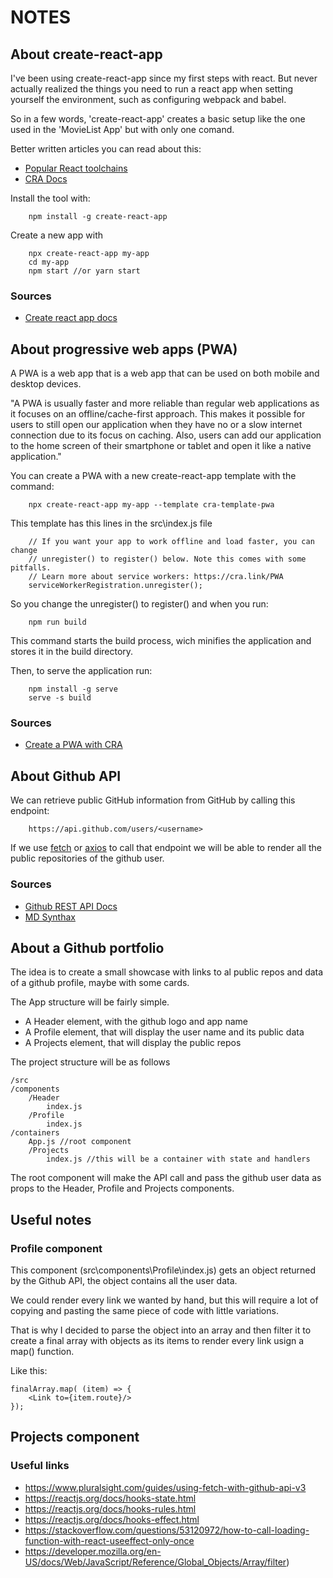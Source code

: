 # NOTES
## About create-react-app

I've been using create-react-app since my first steps with react. But never actually realized the things you need to run a react app when setting yourself the environment, such as configuring webpack and babel.

So in a few words, 'create-react-app' creates a basic setup like the one used in the 'MovieList App' but with only one comand.

Better written articles you can read about this: 
* [Popular React toolchains](https://reactjs.org/docs/create-a-new-react-app.html#create-react-app)
* [CRA Docs](https://create-react-app.dev)

Install the tool with:
	
		npm install -g create-react-app

Create a new app with
	
		npx create-react-app my-app
		cd my-app
		npm start //or yarn start

### Sources

* [Create react app docs](https://create-react-app.dev/docs/getting-started)

## About progressive web apps (PWA)

A PWA is a web app that is a web app that can be used on both mobile and desktop devices.

"A PWA is usually faster and more reliable than regular web applications as it focuses on an offline/cache-first approach. This makes it possible for users to still open our application when they have no or a slow internet connection due to its focus on caching. Also, users can add our application to the home screen of their smartphone or tablet and open it like a native application."

You can create a PWA with a new create-react-app template with the command:
	
		npx create-react-app my-app --template cra-template-pwa

This template has this lines in the src\index.js file
	
		// If you want your app to work offline and load faster, you can change
		// unregister() to register() below. Note this comes with some pitfalls.
		// Learn more about service workers: https://cra.link/PWA
		serviceWorkerRegistration.unregister();

So you change the unregister() to register() and when you run:

		npm run build

This command starts the build process, wich minifies the application and stores it in the build directory.

Then, to serve the application run:
	
		npm install -g serve
		serve -s build

### Sources

* [Create a PWA with CRA](https://create-react-app.dev/docs/making-a-progressive-web-app)

## About Github API

We can retrieve public GitHub information from GitHub by calling this endpoint:

		https://api.github.com/users/<username>

If we use [fetch](https://developer.mozilla.org/en-US/docs/Web/API/Fetch_API/Using_Fetch) or [axios](https://axios-http.com/docs/intro) to call that endpoint we will be able to render all the public repositories of the github user.

### Sources

* [Github REST API Docs](https://docs.github.com/en/rest)
* [MD Synthax](https://guides.github.com/features/mastering-markdown/)

## About a Github portfolio

The idea is to create a small showcase with links to al public repos and data of a github profile, maybe with some cards.

The App structure will be fairly simple.

* A Header element, with the github logo and app name
* A Profile element, that will display the user name and its public data
* A Projects element, that will display the public repos

The project structure will be as follows
	
	/src
	/components
		/Header
			index.js
		/Profile
			index.js
	/containers
		App.js //root component
		/Projects
			index.js //this will be a container with state and handlers

The root component will make the API call and pass the github user data as props to the Header, Profile and Projects components.

## Useful notes

### Profile component
This component (src\components\Profile\index.js) gets an object returned by the Github API, the object contains all the user data.

We could render every link we wanted by hand, but this will require a lot of copying and pasting the same piece of code with little variations.

That is why I decided to parse the object into an array and then filter it to create a final array with objects as its items to render every link usign a map() function.

Like this:

	finalArray.map( (item) => {
		<Link to={item.route}/>
	});

## Projects component




### Useful links
* https://www.pluralsight.com/guides/using-fetch-with-github-api-v3
* https://reactjs.org/docs/hooks-state.html
* https://reactjs.org/docs/hooks-rules.html
* https://reactjs.org/docs/hooks-effect.html
* https://stackoverflow.com/questions/53120972/how-to-call-loading-function-with-react-useeffect-only-once
* https://developer.mozilla.org/en-US/docs/Web/JavaScript/Reference/Global_Objects/Array/filter)